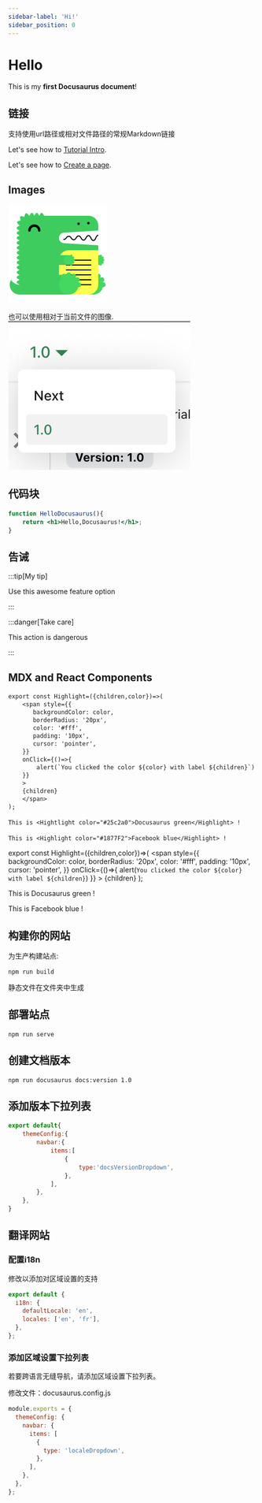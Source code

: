 ```yaml
---
sidebar-label: 'Hi!'
sidebar_position: 0
---
```



# Hello

This is my **first Docusaurus document**!


## 链接

支持使用url路径或相对文件路径的常规Markdown链接

Let's see how to [Tutorial Intro](intro).

Let's see how to [Create a page](tutorial-basics/create-a-page.md).

## Images

![Docusaurus logo](/img/docusaurus.png)

也可以使用相对于当前文件的图像.
![docsVersionDropdown](./tutorial-extras/img/docsVersionDropdown.png)

## 代码块

```jsx titile="src/compoments/HelloDocusaurus.js"
function HelloDocusaurus(){
    return <h1>Hello,Docusaurus!</h1>;
}
```

## 告诫
:::tip[My tip]

Use this awesome feature option

:::

:::danger[Take care]

This action is dangerous

:::

## MDX and React Components

```
export const Highlight=({children,color})=>(
    <span style={{
       backgroundColor: color,
       borderRadius: '20px',
       color: '#fff',
       padding: '10px',
       cursor: 'pointer',
    }}
    onClick={()=>{
        alert(`You clicked the color ${color} with label ${children}`)
    }}
    >
    {children}
    </span>
);

This is <Hightlight color="#25c2a0">Docusaurus green</Highlight> !

This is <Highlight color="#1877F2">Facebook blue</Highlight> !
```

export const Highlight=({children,color})=>(
    <span style={{
       backgroundColor: color,
       borderRadius: '20px',
       color: '#fff',
       padding: '10px',
       cursor: 'pointer',
    }}
    onClick={()=>{
        alert(`You clicked the color ${color} with label ${children}`)
    }}
    >
    {children}
    </span>
);

This is <Highlight color="#25c2a0">Docusaurus green</Highlight> !

This is <Highlight color="#1877F2">Facebook blue</Highlight> !

## 构建你的网站

为生产构建站点:
```
npm run build
```
静态文件在文件夹中生成

## 部署站点

```
npm run serve
```

## 创建文档版本

```
npm run docusaurus docs:version 1.0
```

## 添加版本下拉列表

```jsx docusaurus.config.js
export default{
    themeConfig:{
        navbar:{
            items:[
                {
                    type:'docsVersionDropdown',
                },
            ],
        },
    },
}
```

## 翻译网站

### 配置i18n

修改以添加对区域设置的支持

```jsx docusaurus.config.js
export default {
  i18n: {
    defaultLocale: 'en',
    locales: ['en', 'fr'],
  },
};
```

### 添加区域设置下拉列表
若要跨语言无缝导航，请添加区域设置下拉列表。

修改文件：docusaurus.config.js

```jsx docusaurus.config.js
module.exports = {
  themeConfig: {
    navbar: {
      items: [
        {
          type: 'localeDropdown',
        },
      ],
    },
  },
};
```